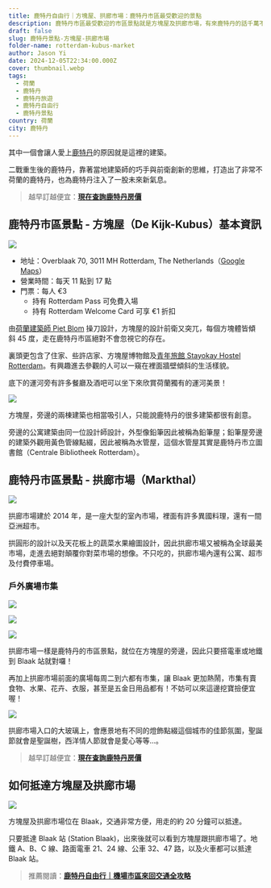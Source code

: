```yaml
---
title: 鹿特丹自由行｜方塊屋、拱廊市場：鹿特丹市區最受歡迎的景點
description: 鹿特丹市區最受歡迎的市區景點就是方塊屋及拱廊市場，有來鹿特丹的話千萬不要錯過！
draft: false
slug: 鹿特丹景點-方塊屋-拱廊市場
folder-name: rotterdam-kubus-market
author: Jason Yi
date: 2024-12-05T22:34:00.000Z
cover: thumbnail.webp
tags:
  - 荷蘭
  - 鹿特丹
  - 鹿特丹旅遊
  - 鹿特丹自由行
  - 鹿特丹景點
country: 荷蘭
city: 鹿特丹
---
```


<!--![](thumbnail.webp)-->

其中一個會讓人愛上[鹿特丹](https://exittaiwan.com/tags/%E9%B9%BF%E7%89%B9%E4%B8%B9/)的原因就是這裡的建築。

二戰重生後的鹿特丹，靠著當地建築師的巧手與前衛創新的思維，打造出了非常不荷蘭的鹿特丹，也為鹿特丹注入了一股未來新氣息。

> 越早訂越便宜：[**現在查詢鹿特丹房價**](https://www.booking.com/city/nl/rotterdam.xt.html?aid=7956794&no_rooms=1&group_adults=2)

## 鹿特丹市區景點 - 方塊屋（De Kijk-Kubus）基本資訊

![](image2.webp)

* 地址：Overblaak 70, 3011 MH Rotterdam, The Netherlands（[Google Maps](https://maps.app.goo.gl/zJucKu8kjN7CLqLJ9)）
* 營業時間：每天 11 點到 17 點
* 門票：每人 €3
  - 持有 Rotterdam Pass 可免費入場
  - 持有 Rotterdam Welcome Card 可享 €1 折扣

由[荷蘭建築師 Piet Blom](https://forgemind.net/media/piet-blom-%E8%8D%B7%E8%98%AD%E9%B9%BF%E7%89%B9%E4%B8%B9cube-houses/) 操刀設計，方塊屋的設計前衛又突兀，每個方塊體皆傾斜 45 度，走在鹿特丹市區絕對不會忽視它的存在。

裏頭更包含了住家、些許店家、方塊屋博物館及[青年旅館 Stayokay Hostel Rotterdam](https://www.booking.com/hotel/nl/stayokay-rotterdam.xt.html?aid=7956794&no_rooms=1&group_adults=2)。有興趣進去參觀的人可以一窺在裡面牆壁傾斜的生活樣貌。

底下的運河旁有許多餐廳及酒吧可以坐下來欣賞荷蘭獨有的運河美景！

![](image4.webp)

方塊屋，旁邊的兩棟建築也相當吸引人，只能說鹿特丹的很多建築都很有創意。

旁邊的公寓建築由同一位設計師設計，外型像鉛筆因此被稱為鉛筆屋；鉛筆屋旁邊的建築外觀用黃色管線點綴，因此被稱為水管屋，這個水管屋其實是鹿特丹市立圖書館（Centrale Bibliotheek Rotterdam）。

## 鹿特丹市區景點 - 拱廊市場（Markthal）

![](thumbnail.webp)

拱廊市場建於 2014 年，是一座大型的室內市場，裡面有許多異國料理，還有一間亞洲超市。

拱圓形的設計以及天花板上的蔬菜水果繪圖設計，因此拱廊市場又被稱為全球最美市場，走進去絕對顛覆你對菜市場的想像。不只吃的，拱廊市場內還有公寓、超市及付費停車場。

### 戶外廣場市集

![](image5.webp)

![](image7.webp)

![](image1.webp)

拱廊市場一樣是鹿特丹的市區景點，就位在方塊屋的旁邊，因此只要搭電車或地鐵到 Blaak 站就對囉！

再加上拱廊市場前面的廣場每周二到六都有市集，讓 Blaak 更加熱鬧，市集有賣食物、水果、花卉、衣服，甚至是五金日用品都有！不妨可以來這邊挖寶撿便宜喔！

![](image-8.webp)

拱廊市場入口的大玻璃上，會應景地有不同的燈飾點綴這個城市的佳節氛圍，聖誕節就會是聖誕樹，西洋情人節就會是愛心等等...。

> 越早訂越便宜：[**現在查詢鹿特丹房價**](https://www.booking.com/city/nl/rotterdam.xt.html?aid=7956794&no_rooms=1&group_adults=2)

## 如何抵達方塊屋及拱廊市場

![](image9.webp)

方塊屋及拱廊市場位在 Blaak，交通非常方便，用走的約 20 分鐘可以抵達。

只要抵達 Blaak 站 (Station Blaak)，出來後就可以看到方塊屋跟拱廊市場了。地鐵 A、B、C 線、路面電車 21、24 線、公車 32、47 路，以及火車都可以抵達 Blaak 站。

> 推薦閱讀：[**鹿特丹自由行｜機場市區來回交通全攻略**](https://exittaiwan.com/posts/%E9%B9%BF%E7%89%B9%E4%B8%B9%E6%A9%9F%E5%A0%B4%E5%88%B0%E5%B8%82%E5%8D%80%E4%BA%A4%E9%80%9A%E5%85%A8%E6%94%BB%E7%95%A5/)
